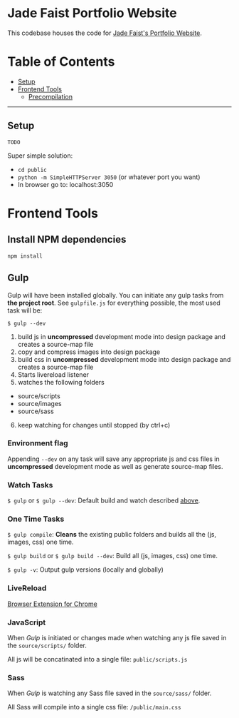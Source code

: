 # Jade Faist Portfolio Website

This codebase houses the code for [Jade Faist's Portfolio Website](https://www.jadefaist.com/).

# Table of Contents

* [Setup](#setup)
* [Frontend Tools](#frontend-tools)
  * [Precompilation](#gulp)


------


## Setup

`TODO`

Super simple solution:

* `cd public`
* `python -m SimpleHTTPServer 3050` (or whatever port you want)
* In browser go to: localhost:3050

# Frontend Tools

## Install NPM dependencies
`npm install`

## Gulp

Gulp will have been installed globally. You can initiate any gulp tasks from **the project root**. See `gulpfile.js` for everything possible, the most used task will be:

`$ gulp --dev`

1. build js in **uncompressed** development mode into design package and creates a source-map file
2. copy and compress images into design package
3. build css in **uncompressed** development mode into design package and creates a source-map file
4. Starts livereload listener
5. watches the following folders

* source/scripts
* source/images
* source/sass

6. keep watching for changes until stopped (by ctrl+c)


### Environment flag

Appending `--dev` on any task will save any appropriate js and css files in **uncompressed** development mode as well as generate source-map files.


### Watch Tasks

`$ gulp` or `$ gulp --dev`: Default build and watch described [above](#gulp).


### One Time Tasks

`$ gulp compile`: **Cleans** the existing public folders and builds all the (js, images, css) one time.

`$ gulp build` or `$ gulp build --dev`: Build all (js, images, css) one time.

`$ gulp -v`: Output gulp versions (locally and globally)


### LiveReload

[Browser Extension for Chrome](http://feedback.livereload.com/knowledgebase/articles/86242-how-do-i-install-and-use-the-browser-extensions-)

### JavaScript

When *Gulp* is initiated or changes made when watching any js file saved in the `source/scripts/` folder.

All js will be concatinated into a single file: `public/scripts.js`

### Sass

When *Gulp* is watching any Sass file saved in the `source/sass/` folder.

All Sass will compile into a single css file: `/public/main.css`
